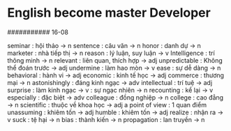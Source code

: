 # English become master Developer
########### 16-08 

seminar : hội thảo -> n 
sentence : câu văn -> n
honor : danh dự -> n
marketer : nhà tiếp thị -> n
reason : lý luận, suy luận -> v 
Intelligence : trí thông minh -> n
relevant : liên quan, thích hợp -> adj
unpredictable : Không thể đoán trước -> adj 
undermine : làm hao mòn -> v
ease : sự dễ dàng -> n 
behavioral : hành vi -> adj 
economic : kinh tế học -> adj
commerce : thương mại -> n 
astonishingly : đáng kinh ngạc -> adv
intellectual : trí tuệ -> adj
surprise : làm kinh ngạc ->  v 
		 : sự ngạc nhiên -> n
recounting : kể lại  -> v
especially : đặc biệt -> adv
colleague : đồng nghiệp -> n 
college : cao đẳng -> n
scientific : thuộc về khoa học -> adj
a point of view : 1 quan điểm 
unassuming : khiêm tốn -> adj 
humble : khiêm tốn -> adj
realize : nhận ra -> v 
suck : tệ hại -> n
bias : thành kiến -> n
propagation : lan truyền -> n